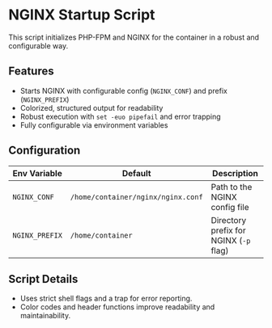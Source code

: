 # NGINX Startup Script

This script initializes PHP-FPM and NGINX for the container in a robust and configurable way.

## Features

- Starts NGINX with configurable config (`NGINX_CONF`) and prefix (`NGINX_PREFIX`)
- Colorized, structured output for readability
- Robust execution with `set -euo pipefail` and error trapping
- Fully configurable via environment variables

## Configuration

| Env Variable      | Default                              | Description                                  |
|-------------------|--------------------------------------|----------------------------------------------|
| `NGINX_CONF`      | `/home/container/nginx/nginx.conf`   | Path to the NGINX config file                |
| `NGINX_PREFIX`    | `/home/container`                    | Directory prefix for NGINX (`-p` flag)      |

## Script Details

- Uses strict shell flags and a trap for error reporting.
- Color codes and header functions improve readability and maintainability.